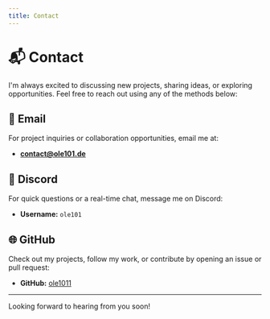 ```yaml
---
title: Contact
---
```


# 📬 Contact

I'm always excited to discussing new projects, sharing ideas, or exploring opportunities. Feel free to reach out using any of the methods below:

## 📧 Email
For project inquiries or collaboration opportunities, email me at:
- **contact@ole101.de**

## 💬 Discord
For quick questions or a real-time chat, message me on Discord:
- **Username:** `ole101`

## 🌐 GitHub
Check out my projects, follow my work, or contribute by opening an issue or pull request:
- **GitHub:** [ole1011](https://github.com/ole1011)

---

Looking forward to hearing from you soon!

